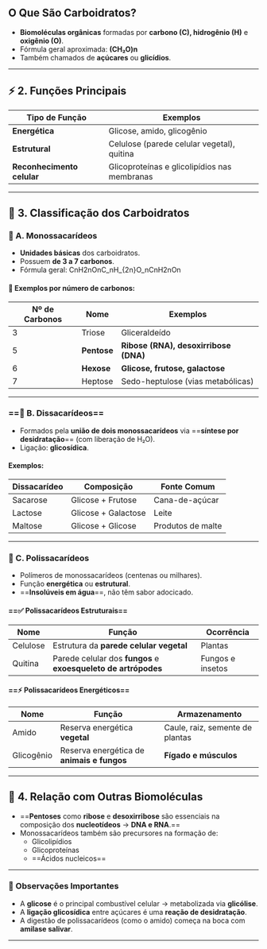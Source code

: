## O Que São Carboidratos?

- **Biomoléculas orgânicas** formadas por **carbono (C), hidrogênio (H)** e **oxigênio (O)**.
- Fórmula geral aproximada: **(CH₂O)n**
- Também chamados de **açúcares** ou **glicídios**.

---

## ⚡ 2. Funções Principais


|Tipo de Função|Exemplos|
|---|---|
|**Energética**|Glicose, amido, glicogênio|
|**Estrutural**|Celulose (parede celular vegetal), quitina|
|**Reconhecimento celular**|Glicoproteínas e glicolipídios nas membranas|

---

## 🧱 3. Classificação dos Carboidratos

### 🔹 A. **Monossacarídeos**

- **Unidades básicas** dos carboidratos.
- Possuem **de 3 a 7 carbonos**.
- Fórmula geral: CnH2nOnC_nH_{2n}O_nCn​H2n​On​
#### 🧪 Exemplos por número de carbonos:

| Nº de Carbonos | Nome        | Exemplos                              |
| -------------- | ----------- | ------------------------------------- |
| 3              | Triose      | Gliceraldeído                         |
| 5              | **Pentose** | **Ribose (RNA), desoxirribose (DNA)** |
| 6              | **Hexose**  | **Glicose, frutose, galactose**       |
| 7              | Heptose     | Sedo-heptulose (vias metabólicas)     |

---

### ==🔹 B. **Dissacarídeos**==

- Formados pela **união de dois monossacarídeos** via ==**síntese por desidratação**== (com liberação de H₂O).
- Ligação: **glicosídica**.
#### Exemplos:

|Dissacarídeo|Composição|Fonte Comum|
|---|---|---|
|Sacarose|Glicose + Frutose|Cana-de-açúcar|
|Lactose|Glicose + Galactose|Leite|
|Maltose|Glicose + Glicose|Produtos de malte|

---

### 🔹 C. **Polissacarídeos**

- Polímeros de monossacarídeos (centenas ou milhares).
- Função **energética** ou **estrutural**.
- ==**Insolúveis em água**==, não têm sabor adocicado.
#### ==✅ **Polissacarídeos Estruturais**==

| Nome     | Função                                                         | Ocorrência       |
| -------- | -------------------------------------------------------------- | ---------------- |
| Celulose | Estrutura da **parede celular vegetal**                        | Plantas          |
| Quitina  | Parede celular dos **fungos** e **exoesqueleto de artrópodes** | Fungos e insetos |
#### ==⚡ **Polissacarídeos Energéticos**==

|Nome|Função|Armazenamento|
|---|---|---|
|Amido|Reserva energética **vegetal**|Caule, raiz, semente de plantas|
|Glicogênio|Reserva energética de **animais e fungos**|**Fígado e músculos**|

---

## 🧬 4. Relação com Outras Biomoléculas

- ==**Pentoses** como **ribose** e **desoxirribose** são essenciais na composição dos **nucleotídeos** → **DNA e RNA**.==
- Monossacarídeos também são precursores na formação de:
    - Glicolipídios
    - Glicoproteínas
    - ==Ácidos nucleicos==

---

### 📎 Observações Importantes

- A **glicose** é o principal combustível celular → metabolizada via **glicólise**.
- A **ligação glicosídica** entre açúcares é uma **reação de desidratação**.
- A digestão de polissacarídeos (como o amido) começa na boca com **amilase salivar**.

---

